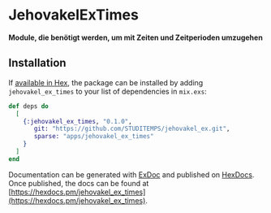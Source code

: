 # JehovakelExTimes

**Module, die benötigt werden, um mit Zeiten und Zeitperioden umzugehen**

## Installation

If [available in Hex](https://hex.pm/docs/publish), the package can be installed
by adding `jehovakel_ex_times` to your list of dependencies in `mix.exs`:

```elixir
def deps do
  [
    {:jehovakel_ex_times, "0.1.0",
       git: "https://github.com/STUDITEMPS/jehovakel_ex.git",
       sparse: "apps/jehovakel_ex_times"
    }
  ]
end
```

Documentation can be generated with [ExDoc](https://github.com/elixir-lang/ex_doc)
and published on [HexDocs](https://hexdocs.pm). Once published, the docs can
be found at [https://hexdocs.pm/jehovakel_ex_times](https://hexdocs.pm/jehovakel_ex_times).

